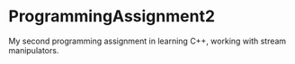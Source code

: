 # ProgrammingAssignment2
My second programming assignment in learning C++, working with stream manipulators.
